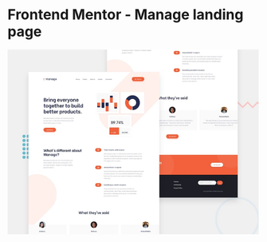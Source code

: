 # Frontend Mentor - Manage landing page


![Design preview for the Manage landing page coding challenge](./design/desktop-preview.jpg)


